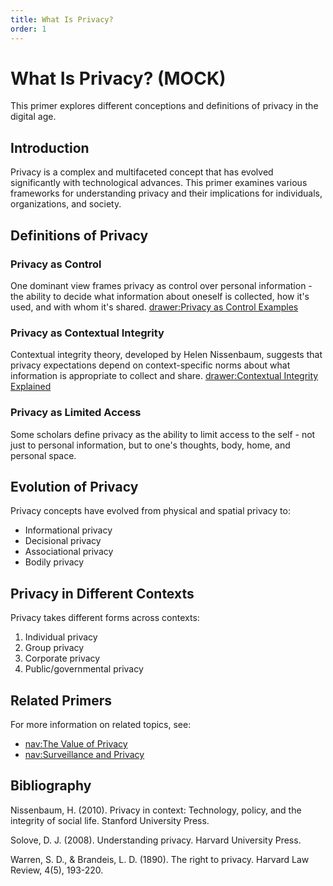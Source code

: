 ```yaml
---
title: What Is Privacy?
order: 1
---
```


# What Is Privacy? (MOCK)

This primer explores different conceptions and definitions of privacy in the digital age.

## Introduction

Privacy is a complex and multifaceted concept that has evolved significantly with technological advances. This primer examines various frameworks for understanding privacy and their implications for individuals, organizations, and society.

## Definitions of Privacy

### Privacy as Control

One dominant view frames privacy as control over personal information - the ability to decide what information about oneself is collected, how it's used, and with whom it's shared. [drawer:Privacy as Control Examples](privacy-control)

### Privacy as Contextual Integrity

Contextual integrity theory, developed by Helen Nissenbaum, suggests that privacy expectations depend on context-specific norms about what information is appropriate to collect and share. [drawer:Contextual Integrity Explained](contextual-integrity)

### Privacy as Limited Access

Some scholars define privacy as the ability to limit access to the self - not just to personal information, but to one's thoughts, body, home, and personal space.

## Evolution of Privacy

Privacy concepts have evolved from physical and spatial privacy to:

- Informational privacy
- Decisional privacy
- Associational privacy
- Bodily privacy

## Privacy in Different Contexts

Privacy takes different forms across contexts:

1. Individual privacy
2. Group privacy
3. Corporate privacy
4. Public/governmental privacy

## Related Primers

For more information on related topics, see:

- [nav:The Value of Privacy](valueOfPrivacy)
- [nav:Surveillance and Privacy](surveillance)

## Bibliography

Nissenbaum, H. (2010). Privacy in context: Technology, policy, and the integrity of social life. Stanford University Press.

Solove, D. J. (2008). Understanding privacy. Harvard University Press.

Warren, S. D., & Brandeis, L. D. (1890). The right to privacy. Harvard Law Review, 4(5), 193-220.
